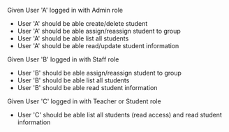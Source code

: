 Given User 'A' logged in with Admin role

- User 'A' should be able create/delete student
- User 'A' should be able assign/reassign student to group
- User 'A' should be able list all students
- User 'A' should be able read/update student information

Given User 'B' logged in with Staff role

- User 'B' should be able assign/reassign student to group
- User 'B' should be able list all students
- User 'B' should be able read student information

Given User 'C' logged in with Teacher or Student role

- User 'C' should be able list all students (read access) and read student information